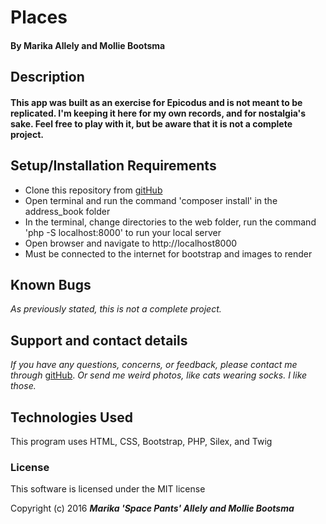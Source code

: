 # Places

#### By Marika Allely and Mollie Bootsma

## Description

#### This app was built as an exercise for Epicodus and is not meant to be replicated.  I'm keeping it here for my own records, and for nostalgia's sake.  Feel free to play with it, but be aware that it is not a complete project.


## Setup/Installation Requirements

* Clone this repository from [gitHub](https://github.com/MBAllely/places)
* Open terminal and run the command 'composer install' in the address_book folder
* In the terminal, change directories to the web folder, run the command 'php -S localhost:8000' to run your local server
* Open browser and navigate to http://localhost8000
* Must be connected to the internet for bootstrap and images to render

## Known Bugs
_As previously stated, this is not a complete project._

## Support and contact details

_If you have any questions, concerns, or feedback, please contact me through_ [gitHub](https://github.com/MBAllely).
_Or send me weird photos, like cats wearing socks.  I like those._

## Technologies Used

This program uses HTML, CSS, Bootstrap, PHP, Silex, and Twig

### License

This software is licensed under the MIT license

Copyright (c) 2016 _**Marika 'Space Pants' Allely and Mollie Bootsma**_

